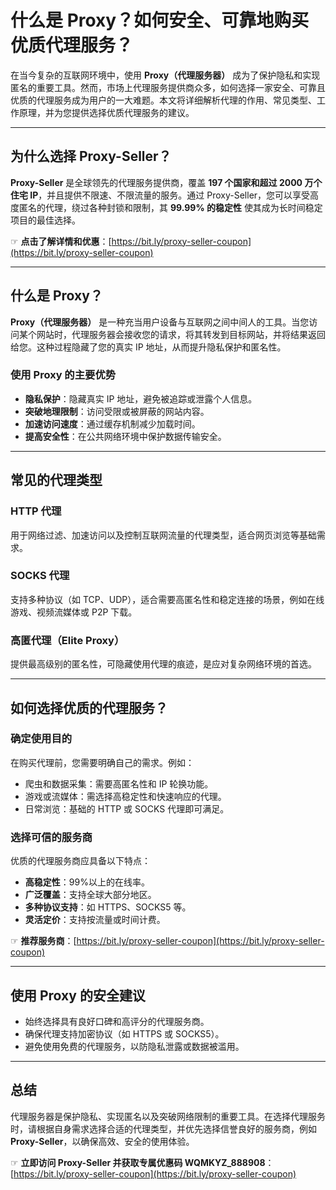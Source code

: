 # 什么是 Proxy？如何安全、可靠地购买优质代理服务？

在当今复杂的互联网环境中，使用 **Proxy（代理服务器）** 成为了保护隐私和实现匿名的重要工具。然而，市场上代理服务提供商众多，如何选择一家安全、可靠且优质的代理服务成为用户的一大难题。本文将详细解析代理的作用、常见类型、工作原理，并为您提供选择优质代理服务的建议。

---

## 为什么选择 Proxy-Seller？

**Proxy-Seller** 是全球领先的代理服务提供商，覆盖 **197 个国家和超过 2000 万个住宅 IP**，并且提供不限速、不限流量的服务。通过 Proxy-Seller，您可以享受高度匿名的代理，绕过各种封锁和限制，其 **99.99% 的稳定性** 使其成为长时间稳定项目的最佳选择。

☞ **点击了解详情和优惠**：[https://bit.ly/proxy-seller-coupon](https://bit.ly/proxy-seller-coupon)

---

## 什么是 Proxy？

**Proxy（代理服务器）** 是一种充当用户设备与互联网之间中间人的工具。当您访问某个网站时，代理服务器会接收您的请求，将其转发到目标网站，并将结果返回给您。这种过程隐藏了您的真实 IP 地址，从而提升隐私保护和匿名性。

### 使用 Proxy 的主要优势

- **隐私保护**：隐藏真实 IP 地址，避免被追踪或泄露个人信息。
- **突破地理限制**：访问受限或被屏蔽的网站内容。
- **加速访问速度**：通过缓存机制减少加载时间。
- **提高安全性**：在公共网络环境中保护数据传输安全。

---

## 常见的代理类型

### HTTP 代理
用于网络过滤、加速访问以及控制互联网流量的代理类型，适合网页浏览等基础需求。

### SOCKS 代理
支持多种协议（如 TCP、UDP），适合需要高匿名性和稳定连接的场景，例如在线游戏、视频流媒体或 P2P 下载。

### 高匿代理（Elite Proxy）
提供最高级别的匿名性，可隐藏使用代理的痕迹，是应对复杂网络环境的首选。

---

## 如何选择优质的代理服务？

### 确定使用目的
在购买代理前，您需要明确自己的需求。例如：
- 爬虫和数据采集：需要高匿名性和 IP 轮换功能。
- 游戏或流媒体：需选择高稳定性和快速响应的代理。
- 日常浏览：基础的 HTTP 或 SOCKS 代理即可满足。

### 选择可信的服务商
优质的代理服务商应具备以下特点：
- **高稳定性**：99%以上的在线率。
- **广泛覆盖**：支持全球大部分地区。
- **多种协议支持**：如 HTTPS、SOCKS5 等。
- **灵活定价**：支持按流量或时间计费。

☞ **推荐服务商**：[https://bit.ly/proxy-seller-coupon](https://bit.ly/proxy-seller-coupon)

---

## 使用 Proxy 的安全建议

- 始终选择具有良好口碑和高评分的代理服务商。
- 确保代理支持加密协议（如 HTTPS 或 SOCKS5）。
- 避免使用免费的代理服务，以防隐私泄露或数据被滥用。

---

## 总结

代理服务器是保护隐私、实现匿名以及突破网络限制的重要工具。在选择代理服务时，请根据自身需求选择合适的代理类型，并优先选择信誉良好的服务商，例如 **Proxy-Seller**，以确保高效、安全的使用体验。

☞ **立即访问 Proxy-Seller 并获取专属优惠码 WQMKYZ_888908**：[https://bit.ly/proxy-seller-coupon](https://bit.ly/proxy-seller-coupon)

